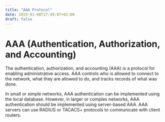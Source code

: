 ```yaml
---
title: "AAA Protocol"
date: 2019-01-08T17:49:07+01:00
draft: false
---
```


<h1 class="title">AAA (Authentication, Authorization, and Accounting)</h1>

The authentication, authorization, and accounting (AAA) is a protocol for enabling administrative access. 
AAA controls who is allowed to connect to the network, what they are allowed to do, and tracks records of what was done.

In small or simple networks, AAA authentication can be implemented using the local database. However, in larger or complex networks, AAA authentication should be implemented using server-based AAA. AAA servers can use RADIUS or TACACS+ protocols to communicate with client routers. 